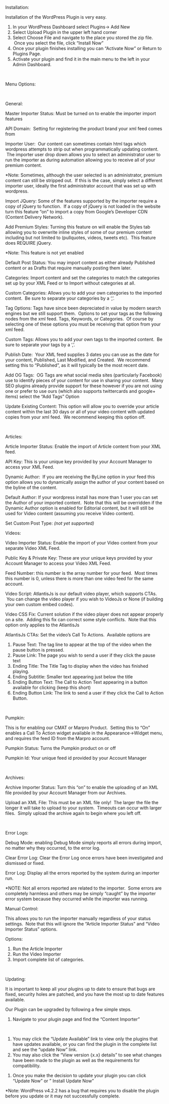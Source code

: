 <p>Installation:</p>
<p>Installation of the WordPress Plugin is very easy.</p>
<ol>
<li>In your WordPress Dashboard select Plugins-&gt; Add New</li>
<li>Select Upload Plugin in the upper left hand corner</li>
<li>Select Choose File and navigate to the place you stored the zip file. &nbsp;Once you select the file, click “Install Now”</li>
<li>Once your plugin finishes installing you can “Activate Now” or Return to Plugins Page.</li>
<li>Activate your plugin and find it in the main menu to the left in your Admin Dashboard.</li>
</ol>
<p>&nbsp;</p>
<p>Menu Options:</p>
<p>&nbsp;</p>
<p>General:</p>
<p>Master Importer Status: Must be turned on to enable the importer import features</p>
<p>API Domain: &nbsp;Setting for registering the product brand your xml feed comes from</p>
<p>Importer User: &nbsp;Our content can sometimes contain html tags which wordpress attempts to strip out when programmatically updating content. &nbsp;The importer user drop down allows you to select an administrator user to run the importer as during automation allowing you to receive all of your premium content.</p>
<p>*Note: Sometimes, although the user selected is an administrator, premium content can still be stripped out. &nbsp;If this is the case, simply select a different importer user, ideally the first administrator account that was set up with wordpress.</p>
<p>Import JQuery: Some of the features supported by the importer require a copy of jQuery to function. &nbsp;If a copy of jQuery is not loaded in the website turn this feature “on” to import a copy from Google’s Developer CDN (Content Delivery Network).</p>
<p>Add Premium Styles: Turning this feature on will enable the Styles tab allowing you to overwrite inline styles of some of our premium content including but not limited to (pullquotes, videos, tweets etc). &nbsp;This feature does REQUIRE jQuery.</p>
<p>*Note: This feature is not yet enabled</p>
<p>Default Post Status: You may import content as either already Published content or as Drafts that require manually posting them later.</p>
<p>Categories: Import content and set the categories to match the categories set up by your XML Feed or to Import without categories at all.</p>
<p>Custom Categories: Allows you to add your own categories to the imported content. &nbsp;Be sure to separate your categories by a ‘,’.</p>
<p>Tag Options: Tags have since been depreciated in value by modern search engines but we still support them. &nbsp;Options to set your tags as the following nodes from the xml feed. Tags, Keywords, or Categories. &nbsp;Of course by selecting one of these options you must be receiving that option from your xml feed.</p>
<p>Custom Tags: Allows you to add your own tags to the imported content. &nbsp;Be sure to separate your tags by a ‘,’.</p>
<p>Publish Date: &nbsp;Your XML feed supplies 3 dates you can use as the date for your content, Published, Last Modified, and Created. &nbsp;We recommend setting this to “Published”, as it will typically be the most recent date.</p>
<p>Add OG Tags: &nbsp;OG Tags are what social media sites (particularly Facebook) use to identify pieces of your content for use in sharing your content. &nbsp;Many SEO plugins already provide support for these however if you are not using one or prefer to use ours (which also supports twittercards and google+ items) select the “Add Tags” Option</p>
<p>Update Existing Content: This option will allow you to override your article content within the last 30 days or all of your video content with updated copies from your xml feed. &nbsp;We recommend keeping this option off.</p>
<p>&nbsp;</p>
<p>Articles:</p>
<p>Article Importer Status: Enable the import of Article content from your XML feed.</p>
<p>API Key: This is your unique key provided by your Account Manager to access your XML Feed.</p>
<p>Dynamic Author: &nbsp;If you are receiving the ByLine option in your feed this option allows you to dynamically assign the author of your content based on the byline of the content.</p>
<p>Default Author: If your wordpress install has more than 1 user you can set the Author of your imported content. &nbsp;Note that this will be overridden if the Dynamic Author option is enabled for Editorial content, but it will still be used for Video content (assuming you receive Video content).</p>
<p>Set Custom Post Type:<i> (not yet supported)</i></p>
<p>Videos:</p>
<p>Video Importer Status: Enable the import of your Video content from your separate Video XML Feed.</p>
<p>Public Key &amp; Private Key: These are your unique keys provided by your Account Manager to access your Video XML Feed.</p>
<p>Feed Number: this number is the array number for your feed. &nbsp;Most times this number is 0, unless there is more than one video feed for the same account.</p>
<p>Video Script: AtlantisJs is our default video player, which supports CTAs. &nbsp;You can change the video player if you wish to VideoJs or None (if building your own custom embed codes).</p>
<p>Video CSS Fix: Current solution if the video player does not appear properly on a site. &nbsp;Adding this fix can correct some style conflicts. &nbsp;Note that this option only applies to the AtlantisJs</p>
<p>AtlantisJs CTAs: Set the video’s Call To Actions. &nbsp;Available options are</p>
<ol>
<li>Pause Text: The tag line to appear at the top of the video when the pause button is pressed.</li>
<li>Pause Link: The page you wish to send a user if they click the pause text</li>
<li>Ending Title: The Title Tag to display when the video has finished playing.</li>
<li>Ending Subtitle: Smaller text appearing just below the title</li>
<li>Ending Button Text: The Call to Action Text appearing in a button available for clicking (keep this short)</li>
<li>Ending Button Link: The link to send a user if they click the Call to Action Button.</li>
</ol>
<p>&nbsp;</p>
<p>Pumpkin:</p>
<p>This is for enabling our CMAT or Marpro Product. &nbsp;Setting this to “On” enables a Call To Action widget available in the Appearance-&gt;Widget menu, and requires the feed ID from the Marpro account.</p>
<p>Pumpkin Status: Turns the Pumpkin product on or off</p>
<p>Pumpkin Id: Your unique feed id provided by your Account Manager</p>
<p>&nbsp;</p>
<p>Archives:</p>
<p>Archive Importer Status: Turn this “on” to enable the uploading of an XML file provided by your Account Manager from our Archives.</p>
<p>Upload an XML File: This must be an XML file only! &nbsp;The larger the file the longer it will take to upload to your system. &nbsp;Timeouts can occur with larger files. &nbsp;Simply upload the archive again to begin where you left off.</p>
<p>&nbsp;</p>
<p>Error Logs:</p>
<p>Debug Mode: enabling Debug Mode simply reports all errors during import, no matter why they occurred, to the error log.</p>
<p>Clear Error Log: Clear the Error Log once errors have been investigated and dismissed or fixed.</p>
<p>Error Log: Display all the errors reported by the system during an importer run.</p>
<p>*NOTE: Not all errors reported are related to the importer. &nbsp;Some errors are completely harmless and others may be simply “caught” by the importer error system because they occurred while the importer was running.</p>
<p>Manual Control:</p>
<p>This allows you to run the importer manually regardless of your status settings. &nbsp;Note that this will ignore the “Article Importer Status” and “Video Importer Status” options.</p>
<p>Options:</p>
<ol>
<li>Run the Article Importer</li>
<li>Run the Video Importer</li>
<li>Import complete list of categories.</li>
</ol>
<p>&nbsp;</p>
<p>Updating:</p>
<p>It is important to keep all your plugins up to date to ensure that bugs are fixed, security holes are patched, and you have the most up to date features available.</p>
<p>Our Plugin can be upgraded by following a few simple steps.</p>
<ol>
<li>Navigate to your plugin page and find the “Content Importer”</li>
</ol>
<p>&nbsp;</p>
<ol>
<li>You may click the “Update Available” link to view only the plugins that have updates available, or you can find the plugin in the complete list and see the “update Now” link.</li>
<li>You may also click the “View version {x.x} details” to see what changes have been made to the plugin as well as the requirements for compatibility.</li>
</ol>
<ol>
<li>Once you make the decision to update your plugin you can click “Update Now” or ” Install Update Now”</li>
</ol>
<p>*Note: WordPress v4.2.2 has a bug that requires you to disable the plugin before you update or it may not successfully complete.</p>
